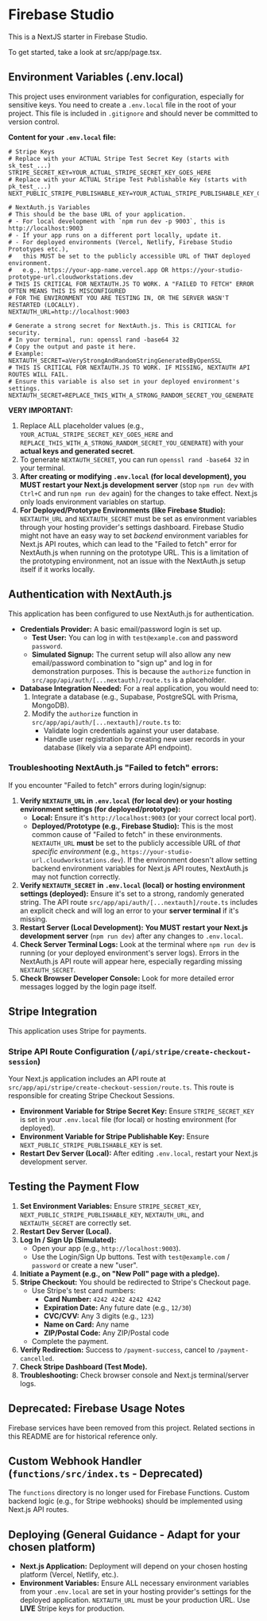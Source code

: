 
# Firebase Studio

This is a NextJS starter in Firebase Studio.

To get started, take a look at src/app/page.tsx.

## Environment Variables (.env.local)

This project uses environment variables for configuration, especially for sensitive keys. You need to create a `.env.local` file in the root of your project. This file is included in `.gitignore` and should never be committed to version control.

**Content for your `.env.local` file:**

```env
# Stripe Keys
# Replace with your ACTUAL Stripe Test Secret Key (starts with sk_test_...)
STRIPE_SECRET_KEY=YOUR_ACTUAL_STRIPE_SECRET_KEY_GOES_HERE
# Replace with your ACTUAL Stripe Test Publishable Key (starts with pk_test_...)
NEXT_PUBLIC_STRIPE_PUBLISHABLE_KEY=YOUR_ACTUAL_STRIPE_PUBLISHABLE_KEY_GOES_HERE

# NextAuth.js Variables
# This should be the base URL of your application.
# - For local development with `npm run dev -p 9003`, this is http://localhost:9003
# - If your app runs on a different port locally, update it.
# - For deployed environments (Vercel, Netlify, Firebase Studio Prototypes etc.),
#   this MUST be set to the publicly accessible URL of THAT deployed environment.
#   e.g., https://your-app-name.vercel.app OR https://your-studio-prototype-url.cloudworkstations.dev
# THIS IS CRITICAL FOR NEXTAUTH.JS TO WORK. A "FAILED TO FETCH" ERROR OFTEN MEANS THIS IS MISCONFIGURED
# FOR THE ENVIRONMENT YOU ARE TESTING IN, OR THE SERVER WASN'T RESTARTED (LOCALLY).
NEXTAUTH_URL=http://localhost:9003

# Generate a strong secret for NextAuth.js. This is CRITICAL for security.
# In your terminal, run: openssl rand -base64 32
# Copy the output and paste it here.
# Example: NEXTAUTH_SECRET=aVeryStrongAndRandomStringGeneratedByOpenSSL
# THIS IS CRITICAL FOR NEXTAUTH.JS TO WORK. IF MISSING, NEXTAUTH API ROUTES WILL FAIL.
# Ensure this variable is also set in your deployed environment's settings.
NEXTAUTH_SECRET=REPLACE_THIS_WITH_A_STRONG_RANDOM_SECRET_YOU_GENERATE
```

**VERY IMPORTANT:**
1.  Replace ALL placeholder values (e.g., `YOUR_ACTUAL_STRIPE_SECRET_KEY_GOES_HERE` and `REPLACE_THIS_WITH_A_STRONG_RANDOM_SECRET_YOU_GENERATE`) with your **actual keys and generated secret**.
2.  To generate `NEXTAUTH_SECRET`, you can run `openssl rand -base64 32` in your terminal.
3.  **After creating or modifying `.env.local` (for local development), you MUST restart your Next.js development server** (stop `npm run dev` with `Ctrl+C` and run `npm run dev` again) for the changes to take effect. Next.js only loads environment variables on startup.
4.  **For Deployed/Prototype Environments (like Firebase Studio):** `NEXTAUTH_URL` and `NEXTAUTH_SECRET` must be set as environment variables through your hosting provider's settings dashboard. Firebase Studio might not have an easy way to set *backend* environment variables for Next.js API routes, which can lead to the "Failed to fetch" error for NextAuth.js when running on the prototype URL. This is a limitation of the prototyping environment, not an issue with the NextAuth.js setup itself if it works locally.

## Authentication with NextAuth.js

This application has been configured to use NextAuth.js for authentication.

*   **Credentials Provider:** A basic email/password login is set up.
    *   **Test User:** You can log in with `test@example.com` and password `password`.
    *   **Simulated Signup:** The current setup will also allow any new email/password combination to "sign up" and log in for demonstration purposes. This is because the `authorize` function in `src/app/api/auth/[...nextauth]/route.ts` is a placeholder.
*   **Database Integration Needed:** For a real application, you would need to:
    1.  Integrate a database (e.g., Supabase, PostgreSQL with Prisma, MongoDB).
    2.  Modify the `authorize` function in `src/app/api/auth/[...nextauth]/route.ts` to:
        *   Validate login credentials against your user database.
        *   Handle user registration by creating new user records in your database (likely via a separate API endpoint).

### Troubleshooting NextAuth.js "Failed to fetch" errors:
If you encounter "Failed to fetch" errors during login/signup:
1.  **Verify `NEXTAUTH_URL` in `.env.local` (for local dev) or your hosting environment settings (for deployed/prototype):**
    *   **Local:** Ensure it's `http://localhost:9003` (or your correct local port).
    *   **Deployed/Prototype (e.g., Firebase Studio):** This is the most common cause of "Failed to fetch" in these environments. `NEXTAUTH_URL` **must** be set to the publicly accessible URL of *that specific environment* (e.g., `https://your-studio-url.cloudworkstations.dev`). If the environment doesn't allow setting backend environment variables for Next.js API routes, NextAuth.js may not function correctly.
2.  **Verify `NEXTAUTH_SECRET` in `.env.local` (local) or hosting environment settings (deployed):** Ensure it's set to a strong, randomly generated string. The API route `src/app/api/auth/[...nextauth]/route.ts` includes an explicit check and will log an error to your **server terminal** if it's missing.
3.  **Restart Server (Local Development):** **You MUST restart your Next.js development server** (`npm run dev`) after any changes to `.env.local`.
4.  **Check Server Terminal Logs:** Look at the terminal where `npm run dev` is running (or your deployed environment's server logs). Errors in the NextAuth.js API route will appear here, especially regarding missing `NEXTAUTH_SECRET`.
5.  **Check Browser Developer Console:** Look for more detailed error messages logged by the login page itself.

## Stripe Integration

This application uses Stripe for payments.

### Stripe API Route Configuration (`/api/stripe/create-checkout-session`)

Your Next.js application includes an API route at `src/app/api/stripe/create-checkout-session/route.ts`. This route is responsible for creating Stripe Checkout Sessions.

*   **Environment Variable for Stripe Secret Key:** Ensure `STRIPE_SECRET_KEY` is set in your `.env.local` file (for local) or hosting environment (for deployed).
*   **Environment Variable for Stripe Publishable Key:** Ensure `NEXT_PUBLIC_STRIPE_PUBLISHABLE_KEY` is set.
*   **Restart Dev Server (Local):** After editing `.env.local`, restart your Next.js development server.

## Testing the Payment Flow
1.  **Set Environment Variables:** Ensure `STRIPE_SECRET_KEY`, `NEXT_PUBLIC_STRIPE_PUBLISHABLE_KEY`, `NEXTAUTH_URL`, and `NEXTAUTH_SECRET` are correctly set.
2.  **Restart Dev Server (Local).**
3.  **Log In / Sign Up (Simulated):**
    *   Open your app (e.g., `http://localhost:9003`).
    *   Use the Login/Sign Up buttons. Test with `test@example.com` / `password` or create a new "user".
4.  **Initiate a Payment (e.g., on "New Poll" page with a pledge).**
5.  **Stripe Checkout:** You should be redirected to Stripe's Checkout page.
    *   Use Stripe's test card numbers:
        *   **Card Number:** `4242 4242 4242 4242`
        *   **Expiration Date:** Any future date (e.g., `12/30`)
        *   **CVC/CVV:** Any 3 digits (e.g., `123`)
        *   **Name on Card:** Any name
        *   **ZIP/Postal Code:** Any ZIP/Postal code
    *   Complete the payment.
6.  **Verify Redirection:** Success to `/payment-success`, cancel to `/payment-cancelled`.
7.  **Check Stripe Dashboard (Test Mode).**
8.  **Troubleshooting:** Check browser console and Next.js terminal/server logs.

## Deprecated: Firebase Usage Notes
Firebase services have been removed from this project. Related sections in this README are for historical reference only.

## Custom Webhook Handler (`functions/src/index.ts` - Deprecated)
The `functions` directory is no longer used for Firebase Functions. Custom backend logic (e.g., for Stripe webhooks) should be implemented using Next.js API routes.

## Deploying (General Guidance - Adapt for your chosen platform)
*   **Next.js Application:** Deployment will depend on your chosen hosting platform (Vercel, Netlify, etc.).
*   **Environment Variables:** Ensure ALL necessary environment variables from your `.env.local` are set in your hosting provider's settings for the deployed application. `NEXTAUTH_URL` must be your production URL. Use **LIVE** Stripe keys for production.
